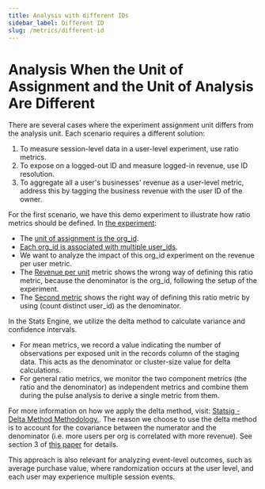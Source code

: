```yaml
---
title: Analysis with different IDs
sidebar_label: Different ID
slug: /metrics/different-id
---
```


# Analysis When the Unit of Assignment and the Unit of Analysis Are Different

There are several cases where the experiment assignment unit differs from the analysis unit. Each scenario requires a different solution:
1. To measure session-level data in a user-level experiment, use ratio metrics.
2. To expose on a logged-out ID and measure logged-in revenue, use ID resolution.
3. To aggregate all a user's businesses' revenue as a user-level metric, address this by tagging the business revenue with the user ID of the owner.
 
For the first scenario, we have this demo experiment to illustrate how ratio metrics should be defined. In [the experiment](https://www.statsig.me/l/bmwpnhu9):
- The [unit of assignment is the org_id](https://console.statsig.com/3dElKM5STY5EC8SG2zjhK4/assignment_sources/aqILGOV81t4BS9PLYaJFM).
- [Each org_id is associated with multiple user_ids](https://console.statsig.com/3dElKM5STY5EC8SG2zjhK4/metrics/metric_sources/265jYDifYZMVcVAVQIbm56).
- We want to analyze the impact of this org_id experiment on the revenue per user metric.
- The [Revenue per unit](https://console.statsig.com/3dElKM5STY5EC8SG2zjhK4/metrics/metrics_catalog/Revenue%20per%20unit%20(wrong%20definition)/user_warehouse/setup?unitType=user_id) metric shows the wrong way of defining this ratio metric, because the denominator is the org_id, following the setup of the experiment.
- The [Second metric](https://console.statsig.com/3dElKM5STY5EC8SG2zjhK4/metrics/metrics_catalog/Revenue_over_num_user_id%20(correct%20definition)/user_warehouse/setup?unitType=user_id) shows the right way of defining this ratio metric by using (count distinct user_id) as the denominator.
  
In the Stats Engine, we utilize the delta method to calculate variance and confidence intervals.
- For mean metrics, we record a value indicating the number of observations per exposed unit in the records column of the staging data. This acts as the denominator or cluster-size value for delta calculations.
- For general ratio metrics, we monitor the two component metrics (the ratio and the denominator) as independent metrics and combine them during the pulse analysis to derive a single metric from them.

For more information on how we apply the delta method, visit: [Statsig - Delta Method Methodology.](https://docs.statsig.com/stats-engine/methodologies/delta-method). The reason we choose to use the delta method is to account for the covariance between the numerator and the denominator (i.e. more users per org is correlated with more revenue). See section 3 of [this paper](https://alexdeng.github.io/public/files/kdd2018-dm.pdf) for details. 

This approach is also relevant for analyzing event-level outcomes, such as average purchase value, where randomization occurs at the user level, and each user may experience multiple session events.
